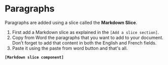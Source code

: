 # Paragraphs

Paragraphs are added using a slice called the **Markdown Slice**.

1.  First add a Markdown slice as explained in the `[Add a slice section]`.
2.  Copy from Word the paragraphs that you want to add to your document. Don’t forget to add that content in both the English and French fields.
3.  Paste it using the paste from word button and that's all.

  **`[Markdown slice component]`**
